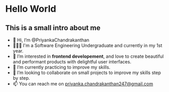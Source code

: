 # Hello World

## This is a small intro about me

- 👋 Hi, I’m @PriyankaChandrakanthan
- 👩🏾‍💻 I'm a Software Engineering Undergraduate and currently in my 1st year.
- 👀 I’m interested in **frontend developement**, and love to create beautiful and performant products with delightful user interfaces.
- 🌱 I’m currently practicing to improve my skills.
- 💞️ I’m looking to collaborate on small projects to improve my skills step by step.
- 📫 You can reach me on priyanka.chandrakanthan247@gmail.com

<!---
PriyankaChandrakanthan/PriyankaChandrakanthan is a ✨ special ✨ repository because its `README.md` (this file) appears on your GitHub profile.
You can click the Preview link to take a look at your changes.
--->
